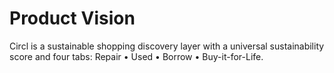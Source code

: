 # Product Vision

Circl is a sustainable shopping discovery layer with a universal sustainability score and four tabs:
Repair • Used • Borrow • Buy-it-for-Life.

